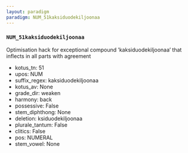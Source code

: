 ```yaml
---
layout: paradigm
paradigm: NUM_51kaksiduodekiljoonaa
---
```

### ` NUM_51kaksiduodekiljoonaa `

Optimisation hack for exceptional compound ’kaksiduodekiljoonaa’ that inflects in all parts with agreement
* kotus_tn: 51
* upos: NUM
* suffix_regex: kaksiduodekiljoonaa
* kotus_av: None
* grade_dir: weaken
* harmony: back
* possessive: False
* stem_diphthong: None
* deletion: ksiduodekiljoonaa
* plurale_tantum: False
* clitics: False
* pos: NUMERAL
* stem_vowel: None
